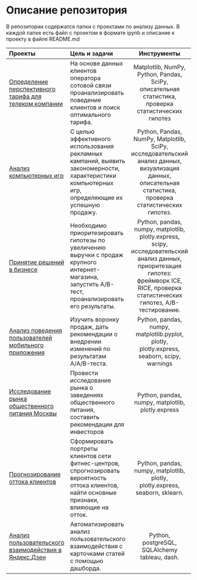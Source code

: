 # Описание репозитория
В репозитории содержатся папки с проектами по анализу данных. В каждой папке есть файл с проектом в формате ipynb и описание к проекту в файле README.md 

Проекты                            | Цель и задачи                                  | Инструменты
:--------------------------------- | :--------------------------------------------  | :---------------------------------:
[Определение перспективного тарифа для телеком компании](https://github.com/IgorynAndronov/Yandex-Practikum/tree/main/Определение%20перспективного%20тарифа) | На основе данных клиентов оператора сотовой связи проанализировать поведение клиентов и поиск оптимального тарифа.| Matplotlib, NumPy, Python, Pandas, SciPy, описательная статистика, проверка статистических гипотез
[Анализ компьютерных игр](https://github.com/IgorynAndronov/Yandex-Practikum/tree/main/Анализ%20компьютерных%20игр) | С целью эффективного использования рекламных кампаний, выявить закономерности, характеристики компьютерных игр, определяющие их успешную продажу. | Python, Pandas, NumPy, Matplotlib, SciPy, исследовательский анализ данных, визуализация данных, описательная статистика, проверка статистических гипотез.
[Принятие решений в бизнесе](https://github.com/IgorynAndronov/Yandex-Practikum/tree/main/Принятие%20решений%20в%20бизнесе) | Необходимо приоритезировать гипотезы по увеличению выручки с продаж крупного интернет-магазина, запустить А/B-тест, проанализировать его результаты. | Python, pandas, numpy, matplotlib, plotly.express, scipy, исследовательский анализ данных, приоритезация гипотез: фреймворк ICE, RICE, проверка статистических гипотез, A/B-тестирование.
[Анализ поведения пользователей мобильного приложения](https://github.com/IgorynAndronov/Yandex-Practikum/tree/main/Анализ%20поведения%20пользователей%20мобильного%20приложения) | Изучить воронку продаж, дать рекомендации о внедрении изменений по результатам A/A/B-теста.|Python, pandas, numpy, matplotlib.pyplot, plotly, plotly.express, seaborn, scipy, warnings
[Исследование рынка общественного питания Москвы](https://github.com/IgorynAndronov/Yandex-Practikum/tree/main/Исследование%20рынка%20общественного%20питания%20Москвы) | Провести исследование рынка о заведениях общественного питания, составить рекомендации для инвесторов | Python, pandas, numpy, matplotlib, plotly.express
[Прогнозирование оттока клиентов](https://github.com/IgorynAndronov/Yandex-Practikum/tree/main/Прогнозирование%20оттока%20клиентов) |Сформировать портреты клиентов сети фитнес-центров, спрогнозировать вероятность оттока клиентов, найти основные признаки, влияющие на отток. | Python, pandas, numpy, matplotlib, plotly, plotly.express, seaborn, sklearn.
[Анализ пользовательского взаимодействия в Яндекс.Дзен](https://github.com/IgorynAndronov/Yandex-Practikum/tree/main/Анализ%20пользовательского%20взаимодействия%20в%20Яндекс.Дзен) |Автоматизировать анализ пользовательского взаимодействия с карточками статей с помощью дашборда. | Python, postgreSQL, SQLAlchemy tableau, dash.
